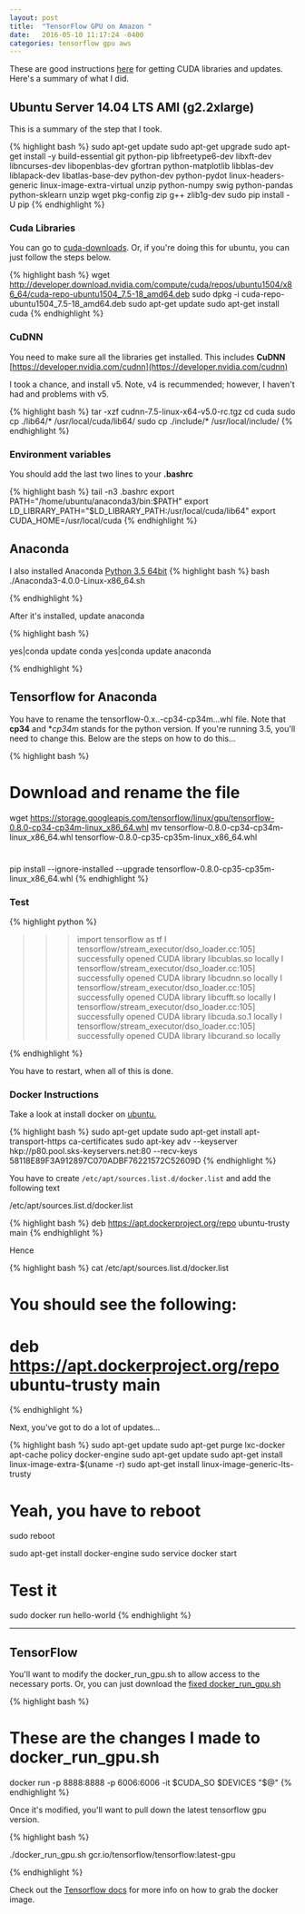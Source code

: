 ```yaml
---
layout: post
title:  "TensorFlow GPU on Amazon "
date:   2016-05-10 11:17:24 -0400
categories: tensorflow gpu aws
---
```

These are good instructions [here](http://ramhiser.com/2016/01/05/installing-tensorflow-on-an-aws-ec2-instance-with-gpu-support/)
for getting CUDA libraries and updates.  Here's a summary of what I did.

## Ubuntu Server 14.04 LTS AMI (g2.2xlarge)

This is a summary of the step that I took.

{% highlight bash %}
sudo apt-get update
sudo apt-get upgrade
sudo apt-get install -y build-essential git python-pip libfreetype6-dev libxft-dev libncurses-dev libopenblas-dev gfortran python-matplotlib libblas-dev liblapack-dev libatlas-base-dev python-dev python-pydot linux-headers-generic linux-image-extra-virtual unzip python-numpy swig python-pandas python-sklearn unzip wget pkg-config zip g++ zlib1g-dev
sudo pip install -U pip
{% endhighlight %}

### Cuda Libraries

You can go to  [cuda-downloads](https://developer.nvidia.com/cuda-downloads).  Or,
if you're doing this for ubuntu, you can just follow the
steps below.


{% highlight bash %}
wget http://developer.download.nvidia.com/compute/cuda/repos/ubuntu1504/x86_64/cuda-repo-ubuntu1504_7.5-18_amd64.deb
sudo dpkg -i cuda-repo-ubuntu1504_7.5-18_amd64.deb
sudo apt-get update
sudo apt-get install cuda
{% endhighlight %}


### CuDNN

You need to make sure all the libraries get installed. This
includes **CuDNN**  [https://developer.nvidia.com/cudnn](https://developer.nvidia.com/cudnn)

I took a chance, and install v5. Note, v4 is recummended; however, I haven't had
and problems with v5.

{% highlight bash %}
tar -xzf cudnn-7.5-linux-x64-v5.0-rc.tgz
cd cuda
sudo cp ./lib64/* /usr/local/cuda/lib64/
sudo cp ./include/* /usr/local/include/
{% endhighlight %}


### Environment variables

You should add the last two lines to your **.bashrc**

{% highlight bash %}
tail -n3 .bashrc
export PATH="/home/ubuntu/anaconda3/bin:$PATH"
export LD_LIBRARY_PATH="$LD_LIBRARY_PATH:/usr/local/cuda/lib64"
export CUDA_HOME=/usr/local/cuda
{% endhighlight %}


## Anaconda

I also installed Anaconda [Python 3.5 64bit](http://repo.continuum.io/archive/Anaconda3-4.0.0-Linux-x86_64.sh)
{% highlight bash %}
bash ./Anaconda3-4.0.0-Linux-x86_64.sh

{% endhighlight %}

After it's installed, update anaconda

{% highlight bash %}

yes|conda update conda
yes|conda update anaconda

{% endhighlight %}




## Tensorflow for Anaconda

You have to rename the tensorflow-0.x..-cp34-cp34m...whl file. Note that **cp34** and 
**cp34m* stands for the python version.  If you're running 3.5, you'll need to 
change this. Below are the steps on how to do this...

{% highlight bash %}
# Download and rename the file
wget https://storage.googleapis.com/tensorflow/linux/gpu/tensorflow-0.8.0-cp34-cp34m-linux_x86_64.whl
mv tensorflow-0.8.0-cp34-cp34m-linux_x86_64.whl tensorflow-0.8.0-cp35-cp35m-linux_x86_64.whl
#
pip install --ignore-installed --upgrade tensorflow-0.8.0-cp35-cp35m-linux_x86_64.whl
{% endhighlight %}


### Test 

{% highlight python %}
>>> import tensorflow as tf
I tensorflow/stream_executor/dso_loader.cc:105] successfully opened CUDA library libcublas.so locally
I tensorflow/stream_executor/dso_loader.cc:105] successfully opened CUDA library libcudnn.so locally
I tensorflow/stream_executor/dso_loader.cc:105] successfully opened CUDA library libcufft.so locally
I tensorflow/stream_executor/dso_loader.cc:105] successfully opened CUDA library libcuda.so.1 locally
I tensorflow/stream_executor/dso_loader.cc:105] successfully opened CUDA library libcurand.so locally
>>
{% endhighlight %}


You have to restart, when all of this is done.


### Docker Instructions

Take a look at install docker on [ubuntu.](https://docs.docker.com/engine/installation/linux/ubuntulinux/)

{% highlight bash %}
sudo apt-get update
sudo apt-get install apt-transport-https ca-certificates
sudo apt-key adv --keyserver hkp://p80.pool.sks-keyservers.net:80 --recv-keys 58118E89F3A912897C070ADBF76221572C52609D
{% endhighlight %}

You have to create `/etc/apt/sources.list.d/docker.list` and add the following
text

/etc/apt/sources.list.d/docker.list

{% highlight bash %}
deb https://apt.dockerproject.org/repo ubuntu-trusty main
{% endhighlight %}

Hence

{% highlight bash %}
cat /etc/apt/sources.list.d/docker.list
# You should see the following:
#   deb https://apt.dockerproject.org/repo ubuntu-trusty main
{% endhighlight %}


Next, you've got to do a lot of updates...

{% highlight bash %}
sudo apt-get update
sudo apt-get purge lxc-docker
apt-cache policy docker-engine
sudo apt-get update
sudo apt-get install linux-image-extra-$(uname -r)
sudo apt-get install linux-image-generic-lts-trusty

# Yeah, you have to reboot
sudo reboot

sudo apt-get install docker-engine
sudo service docker start

# Test it
sudo docker run hello-world
{% endhighlight %}





* * *

## TensorFlow 



You'll want to modify the docker_run_gpu.sh to allow access to the necessary 
ports. Or, you can just download the  [fixed docker_run_gpu.sh](https://gist.githubusercontent.com/mchirico/47f2067075e6b8adacbcdb821d2d7f07/raw/f0d22d48ed35f3bafbbaf29cdeaeb52e82e882c3/docker_run_gpu.sh)

{% highlight bash %}
# These are the changes I made to docker_run_gpu.sh
docker run -p 8888:8888 -p 6006:6006     -it $CUDA_SO $DEVICES "$@"
{% endhighlight %}


Once it's modified, you'll want to pull down the latest tensorflow gpu version.

{% highlight bash %}

./docker_run_gpu.sh gcr.io/tensorflow/tensorflow:latest-gpu

{% endhighlight %}

Check out the [Tensorflow docs][install-docs] for more info on how to grab the docker image.

[install-docs]: https://www.tensorflow.org/versions/r0.8/get_started/os_setup.html#docker-installation
[jekyll-gh]:   https://github.com/jekyll/jekyll
[jekyll-talk]: https://talk.jekyllrb.com/
[cuda]: https://developer.nvidia.com/cuda-downloads


